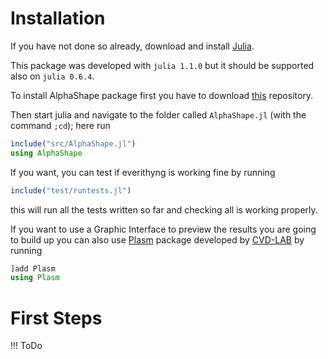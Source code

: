 # Installation

If you have not done so already, download and install [Julia](https://julialang.org/downloads/).

This package was developed with `julia 1.1.0` but it should be supported also on `julia 0.6.4`.


To install AlphaShape package first you have to download [this](https://github.com/eOnofri04/AlphaShape.jl) repository.

Then start julia and navigate to the folder called `AlphaShape.jl` (with the command `;cd`);
here run
```julia
include("src/AlphaShape.jl")
using AlphaShape
```

If you want, you can test if everithyng is working fine by running
```julia
include("test/runtests.jl")
```

this will run all the tests written so far and checking all is working properly.

If you want to use a Graphic Interface to preview the results you are going to build up
you can also use [Plasm](https://github.com/cvdlab/Plasm.jl) package developed by [CVD-LAB](https://github.com/cvdlab) by running
```julia
]add Plasm
using Plasm
```

# First Steps

!!! ToDo